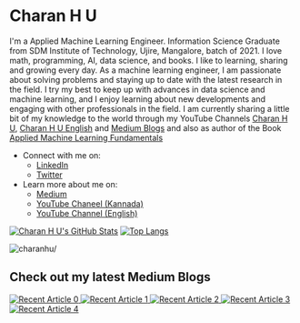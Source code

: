 # Charan H U

I'm a Applied Machine Learning Engineer. Information Science Graduate from SDM Institute of Technology, Ujire, Mangalore, batch of 2021. I love math, programming, AI, data science, and books. I like to learning, sharing and growing every day. As a machine learning engineer, I am passionate about solving problems and staying up to date with the latest research in the field. I try my best to keep up with advances in data science and machine learning, and I enjoy learning about new developments and engaging with other professionals in the field. I am currently sharing a little bit of my knowledge to the world through my YouTube Channels [Charan H U](https://youtube.com/@CharanHU), [Charan H U English](https://youtube.com/@CharanHUEnglish) and [Medium Blogs](https://charanhu.medium.com/) and also as author of the Book [Applied Machine Learning Fundamentals](https://charanhu.github.io/Applied_Machine_Learning_Fundamentals)

- Connect with me on:
  - [LinkedIn](https://www.linkedin.com/in/charanhu/)
  - [Twitter](https://twitter.com/charan_h_u)
- Learn more about me on:  
  - [Medium](https://charanhu.medium.com/)
  - [YouTube Chaneel (Kannada)](https://www.youtube.com/@CharanHU)
  - [YouTube Channel (English)](https://www.youtube.com/@CharanHUEnglish)

<!-- Please don't remove this: Grab your social icons from https://github.com/carlsednaoui/gitsocial -->
[![Charan H U's GitHub Stats](https://github-readme-stats.vercel.app/api?username=charanhu&hide=issues&count_private=true&show_icons=true&theme=calm)](https://github.com/charanhu/github-readme-stats)
[![Top Langs](https://github-readme-stats.vercel.app/api/top-langs/?username=charanhu&layout=compact&theme=calm)](https://github.com/charanhu/github-readme-stats)

<p align="left"> <img src=https://komarev.com/ghpvc/?username=charanhu alt=charanhu/></p>

## Check out my latest Medium Blogs
<a target="_blank" href="https://github-readme-medium-recent-article.vercel.app/medium/@charanhu/0"><img src="https://github-readme-medium-recent-article.vercel.app/medium/@charanhu/0" alt="Recent Article 0"> 
<a target="_blank" href="https://github-readme-medium-recent-article.vercel.app/medium/@charanhu/1"><img src="https://github-readme-medium-recent-article.vercel.app/medium/@charanhu/1" alt="Recent Article 1">
<a target="_blank" href="https://github-readme-medium-recent-article.vercel.app/medium/@charanhu/2"><img src="https://github-readme-medium-recent-article.vercel.app/medium/@charanhu/2" alt="Recent Article 2">
<a target="_blank" href="https://github-readme-medium-recent-article.vercel.app/medium/@charanhu/3"><img src="https://github-readme-medium-recent-article.vercel.app/medium/@charanhu/3" alt="Recent Article 3">
<a target="_blank" href="https://github-readme-medium-recent-article.vercel.app/medium/@charanhu/3"><img src="https://github-readme-medium-recent-article.vercel.app/medium/@charanhu/4" alt="Recent Article 4">
